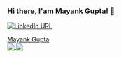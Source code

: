 ### Hi there, I'am Mayank Gupta! 👋

[![LinkedIn URL](https://img.shields.io/static/v1?color=red&label=linkedin&logo=linkedin&logoColor=white&style=for-the-badge&message=Connect)](https://www.linkedin.com/in/mayankbindas)

<script src="https://platform.linkedin.com/badges/js/profile.js" async defer type="text/javascript"></script>
<div class="badge-base LI-profile-badge" data-locale="en_US" data-size="medium" data-theme="light" data-type="VERTICAL" data-vanity="mayankbindas" data-version="v1"><a class="badge-base__link LI-simple-link" href="https://www.linkedin.com/in/mayankbindas?trk=profile-badge">Mayank Gupta</a></div>
              

<a href="https://github.com/mayankbindas/">
  <img align="center" src="https://github-readme-stats.vercel.app/api?username=mayankbindas&count_private=true&show_icons=true&theme=radical&hide_border=false" />
</a> 
<a href="https://github.com/mayankbindas/">
  <img align="center" src="https://github-readme-stats.vercel.app/api/top-langs/?username=mayankbindas&layout=compact&theme=radical&hide_border=false" />
</a>

<!--
**mayankbindas/mayankbindas** is a ✨ _special_ ✨ repository because its `README.md` (this file) appears on your GitHub profile.

Here are some ideas to get you started:

- 🔭 I’m currently working on ...
- 🌱 I’m currently learning ...
- 👯 I’m looking to collaborate on ...
- 🤔 I’m looking for help with ...
- 💬 Ask me about ...
- 📫 How to reach me: ...
- 😄 Pronouns: ...
- ⚡ Fun fact: ...
-->
